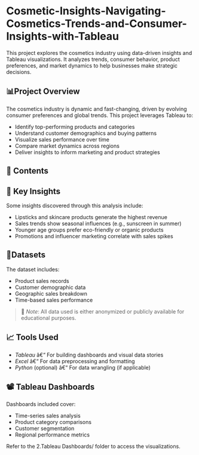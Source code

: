 # Cosmetic-Insights-Navigating-Cosmetics-Trends-and-Consumer-Insights-with-Tableau

This project explores the cosmetics industry using data-driven insights and Tableau visualizations. It analyzes trends, consumer behavior, product preferences, and market dynamics to help businesses make strategic decisions.

## 📊Project Overview

The cosmetics industry is dynamic and fast-changing, driven by evolving consumer preferences and global trends. This project leverages Tableau to:

- Identify top-performing products and categories
- Understand customer demographics and buying patterns
- Visualize sales performance over time
- Compare market dynamics across regions
- Deliver insights to inform marketing and product strategies

## 🧾 Contents



##  🧠 Key Insights

Some insights discovered through this analysis include:

- Lipsticks and skincare products generate the highest revenue
- Sales trends show seasonal influences (e.g., sunscreen in summer)
- Younger age groups prefer eco-friendly or organic products
- Promotions and influencer marketing correlate with sales spikes

## 📂Datasets

The dataset includes:

- Product sales records
- Customer demographic data
- Geographic sales breakdown
- Time-based sales performance

> 📌 *Note*: All data used is either anonymized or publicly available for educational purposes.

## 📈 Tools Used

- *Tableau* â€“ For building dashboards and visual data stories  
- *Excel* â€“ For data preprocessing and formatting  
- *Python* (optional) â€“ For data wrangling (if applicable)

## 📽️ Tableau Dashboards

Dashboards included cover:

- Time-series sales analysis
- Product category comparisons
- Customer segmentation
- Regional performance metrics

Refer to the 2.Tableau Dashboards/ folder to access the visualizations.
